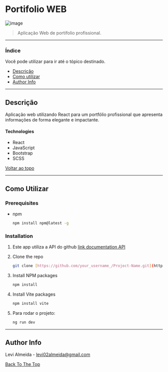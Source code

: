 # Portifolio WEB

![image](https://github.com/LeviAlmeid/portifolioWEB/assets/73829965/cd919e1b-1061-41ca-b47f-c09a703b34f6)


> Aplicação Web de portifolio profissional.

---

### Índice
Você pode utilizar para ir até o tópico destinado.

- [Descrição](#Descrição)
- [Como utilizar](#Como-Utilizar)
- [Author Info](#author-info)

---

## Descrição


Aplicação web utilizando React para um portfólio profissional que apresenta informações de forma elegante e impactante.

#### Technologies

- React
- JavaScript
- Bootstrap
- SCSS

[Voltar ao topo](#read-me-template)

---

## Como Utilizar

### Prerequisites

* npm
  ```sh
  npm install npm@latest -g
  ```

### Installation


1. Este app utiliza a API do github  [link documentation API]([https://PokeApi.com](https://docs.github.com/pt/rest?apiVersion=2022-11-28))
2. Clone the repo
   ```sh
   git clone [https://github.com/your_username_/Project-Name.git](https://github.com/LeviAlmeid/portifolioWEB.git)
   ```
3. Install NPM packages
   ```sh
   npm install
   ```
4. Install Vite packages
   ```sh
   npm install vite
   ```

5. Para rodar o projeto:
   ```sh
   ng run dev
   ```

---

## Author Info

Levi Almeida - levi02almeida@gmail.com

[Back To The Top](#read-me-template)

